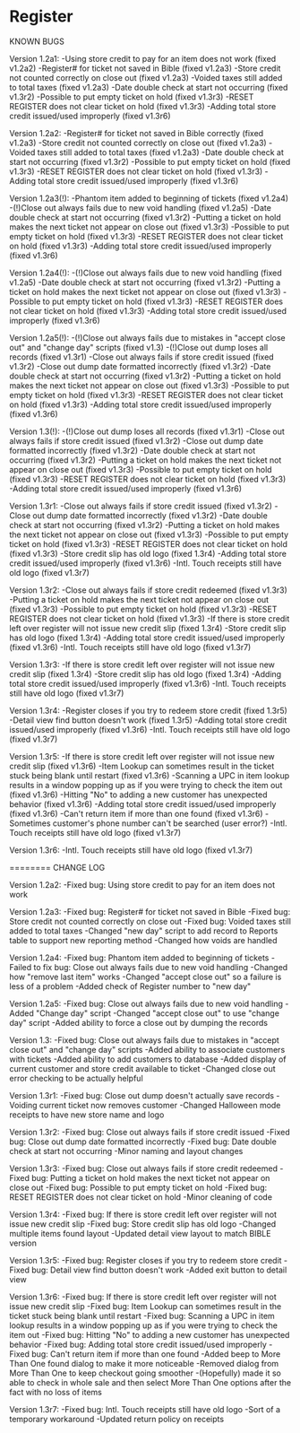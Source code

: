 Register
========
KNOWN BUGS

Version 1.2a1:
	-Using store credit to pay for an item does not work (fixed v1.2a2)
	-Register# for ticket not saved in Bible (fixed v1.2a3)
	-Store credit not counted correctly on close out (fixed v1.2a3)
	-Voided taxes still added to total taxes (fixed v1.2a3)
	-Date double check at start not occurring (fixed v1.3r2)
	-Possible to put empty ticket on hold (fixed v1.3r3)
	-RESET REGISTER does not clear ticket on hold (fixed v1.3r3)
	-Adding total store credit issued/used improperly (fixed v1.3r6)

Version 1.2a2:
	-Register# for ticket not saved in Bible correctly (fixed v1.2a3)
	-Store credit not counted correctly on close out (fixed v1.2a3)
	-Voided taxes still added to total taxes (fixed v1.2a3)
	-Date double check at start not occurring (fixed v1.3r2)
	-Possible to put empty ticket on hold (fixed v1.3r3)
	-RESET REGISTER does not clear ticket on hold (fixed v1.3r3)
	-Adding total store credit issued/used improperly (fixed v1.3r6)

Version 1.2a3(!):
	-Phantom item added to beginning of tickets (fixed v1.2a4)
	-(!)Close out always fails due to new void handling (fixed v1.2a5)
	-Date double check at start not occurring (fixed v1.3r2)
	-Putting a ticket on hold makes the next ticket not appear on close out (fixed v1.3r3)
	-Possible to put empty ticket on hold (fixed v1.3r3)
	-RESET REGISTER does not clear ticket on hold (fixed v1.3r3)
	-Adding total store credit issued/used improperly (fixed v1.3r6)

Version 1.2a4(!):
	-(!)Close out always fails due to new void handling (fixed v1.2a5)
	-Date double check at start not occurring (fixed v1.3r2)
	-Putting a ticket on hold makes the next ticket not appear on close out (fixed v1.3r3)
	-Possible to put empty ticket on hold (fixed v1.3r3)
	-RESET REGISTER does not clear ticket on hold (fixed v1.3r3)
	-Adding total store credit issued/used improperly (fixed v1.3r6)

Version 1.2a5(!):
	-(!)Close out always fails due to mistakes in "accept close out" and "change day" scripts (fixed v1.3)
	-(!)Close out dump loses all records (fixed v1.3r1)
	-Close out always fails if store credit issued (fixed v1.3r2)
	-Close out dump date formatted incorrectly (fixed v1.3r2)
	-Date double check at start not occurring (fixed v1.3r2)
	-Putting a ticket on hold makes the next ticket not appear on close out (fixed v1.3r3)
	-Possible to put empty ticket on hold (fixed v1.3r3)
	-RESET REGISTER does not clear ticket on hold (fixed v1.3r3)
	-Adding total store credit issued/used improperly (fixed v1.3r6)

Version 1.3(!):
	-(!)Close out dump loses all records (fixed v1.3r1)
	-Close out always fails if store credit issued (fixed v1.3r2)
	-Close out dump date formatted incorrectly (fixed v1.3r2)
	-Date double check at start not occurring (fixed v1.3r2)
	-Putting a ticket on hold makes the next ticket not appear on close out (fixed v1.3r3)
	-Possible to put empty ticket on hold (fixed v1.3r3)
	-RESET REGISTER does not clear ticket on hold (fixed v1.3r3)
	-Adding total store credit issued/used improperly (fixed v1.3r6)

Version 1.3r1:
	-Close out always fails if store credit issued (fixed v1.3r2)
	-Close out dump date formatted incorrectly (fixed v1.3r2)
	-Date double check at start not occurring (fixed v1.3r2)
	-Putting a ticket on hold makes the next ticket not appear on close out (fixed v1.3r3)
	-Possible to put empty ticket on hold (fixed v1.3r3)
	-RESET REGISTER does not clear ticket on hold (fixed v1.3r3)
	-Store credit slip has old logo (fixed 1.3r4)
	-Adding total store credit issued/used improperly (fixed v1.3r6)
	-Intl. Touch receipts still have old logo (fixed v1.3r7)

Version 1.3r2:
	-Close out always fails if store credit redeemed (fixed v1.3r3)
	-Putting a ticket on hold makes the next ticket not appear on close out (fixed v1.3r3)
	-Possible to put empty ticket on hold (fixed v1.3r3)
	-RESET REGISTER does not clear ticket on hold (fixed v1.3r3)
	-If there is store credit left over register will not issue new credit slip (fixed 1.3r4)
	-Store credit slip has old logo (fixed 1.3r4)
	-Adding total store credit issued/used improperly (fixed v1.3r6)
	-Intl. Touch receipts still have old logo (fixed v1.3r7)

Version 1.3r3:
	-If there is store credit left over register will not issue new credit slip (fixed 1.3r4)
	-Store credit slip has old logo (fixed 1.3r4)
	-Adding total store credit issued/used improperly (fixed v1.3r6)
	-Intl. Touch receipts still have old logo (fixed v1.3r7)

Version 1.3r4:
	-Register closes if you try to redeem store credit (fixed 1.3r5)
	-Detail view find button doesn't work (fixed 1.3r5)
	-Adding total store credit issued/used improperly (fixed v1.3r6)
	-Intl. Touch receipts still have old logo (fixed v1.3r7)

Version 1.3r5:
	-If there is store credit left over register will not issue new credit slip (fixed v1.3r6)
	-Item Lookup can sometimes result in the ticket stuck being blank until restart (fixed v1.3r6)
	-Scanning a UPC in item lookup results in a window popping up as if you were trying to check the item out (fixed v1.3r6)
	-Hitting "No" to adding a new customer has unexpected behavior (fixed v1.3r6)
 	-Adding total store credit issued/used improperly (fixed v1.3r6)
	-Can't return item if more than one found (fixed v1.3r6)
	-Sometimes customer's phone number can't be searched (user error?)
	-Intl. Touch receipts still have old logo (fixed v1.3r7)

Version 1.3r6:
	-Intl. Touch receipts still have old logo (fixed v1.3r7)

========
CHANGE LOG


Version 1.2a2:
	-Fixed bug: Using store credit to pay for an item does not work

Version 1.2a3:
	-Fixed bug: Register# for ticket not saved in Bible
	-Fixed bug: Store credit not counted correctly on close out
	-Fixed bug: Voided taxes still added to total taxes
	-Changed "new day" script to add record to Reports table to support new reporting method
	-Changed how voids are handled

Version 1.2a4:
	-Fixed bug: Phantom item added to beginning of tickets
	-Failed to fix bug: Close out always fails due to new void handling
	-Changed how "remove last item" works
	-Changed "accept close out" so a failure is less of a problem
	-Added check of Register number to "new day"

Version 1.2a5:
	-Fixed bug: Close out always fails due to new void handling
	-Added "Change day" script
	-Changed "accept close out" to use "change day" script
	-Added ability to force a close out by dumping the records

Version 1.3:
	-Fixed bug: Close out always fails due to mistakes in "accept close out" and "change day" scripts
	-Added ability to associate customers with tickets
	-Added ability to add customers to database
	-Added display of current customer and store credit available to ticket
	-Changed close out error checking to be actually helpful

Version 1.3r1:
	-Fixed bug: Close out dump doesn't actually save records
	-Voiding current ticket now removes customer
	-Changed Halloween mode receipts to have new store name and logo

Version 1.3r2:
	-Fixed bug: Close out always fails if store credit issued
	-Fixed bug: Close out dump date formatted incorrectly
	-Fixed bug: Date double check at start not occurring
	-Minor naming and layout changes

Version 1.3r3:
	-Fixed bug: Close out always fails if store credit redeemed
	-Fixed bug: Putting a ticket on hold makes the next ticket not appear on close out
	-Fixed bug: Possible to put empty ticket on hold
	-Fixed bug: RESET REGISTER does not clear ticket on hold
	-Minor cleaning of code

Version 1.3r4:
	-Fixed bug: If there is store credit left over register will not issue new credit slip
	-Fixed bug: Store credit slip has old logo
	-Changed multiple items found layout
	-Updated detail view layout to match BIBLE version

Version 1.3r5:
	-Fixed bug: Register closes if you try to redeem store credit
	-Fixed bug: Detail view find button doesn't work
	-Added exit button to detail view

Version 1.3r6:
	-Fixed bug: If there is store credit left over register will not issue new credit slip
	-Fixed bug: Item Lookup can sometimes result in the ticket stuck being blank until restart
	-Fixed bug: Scanning a UPC in item lookup results in a window popping up as if you were trying to check the item out
	-Fixed bug: Hitting "No" to adding a new customer has unexpected behavior
	-Fixed bug: Adding total store credit issued/used improperly
	-Fixed bug: Can't return item if more than one found
	-Added beep to More Than One found dialog to make it more noticeable
	-Removed dialog from More Than One to keep checkout going smoother
	-(Hopefully) made it so able to check in whole sale and then select More Than One options after the fact with no loss of items

Version 1.3r7:
	-Fixed bug: Intl. Touch receipts still have old logo
		-Sort of a temporary workaround
	-Updated return policy on receipts
	
